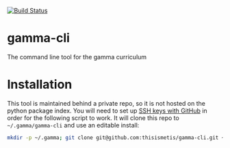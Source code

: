 [![Build Status](https://travis-ci.com/thisismetis/gamma-cli.svg?token=tJ687Bi2a1fC7eLRuHQg&branch=master)](https://travis-ci.com/thisismetis/gamma-cli)

# gamma-cli
The command line tool for the gamma curriculum

# Installation

This tool is maintained behind a private repo, so it is not hosted on the python package index. You will need to set up [SSH keys with GitHub](https://help.github.com/articles/connecting-to-github-with-ssh/) in order for the following script to work. It will clone this repo to `~/.gamma/gamma-cli` and use an editable install:

```bash
mkdir -p ~/.gamma; git clone git@github.com:thisismetis/gamma-cli.git ~/.gamma/gamma-cli; pip install -e ~/.gamma/gamma-cli
```
